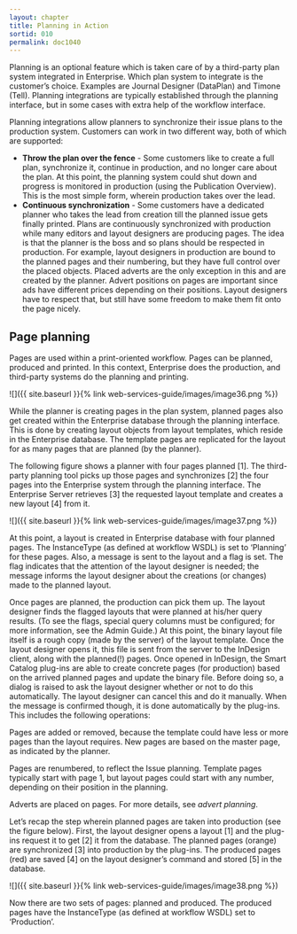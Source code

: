 ```yaml
---
layout: chapter
title: Planning in Action
sortid: 010
permalink: doc1040
---
```


Planning is an optional feature which is taken care of by a third-party plan system integrated in Enterprise. Which plan system to integrate is the customer’s choice. Examples are Journal Designer (DataPlan) and Timone (Tell). Planning integrations are typically established through the planning interface, but in some cases with extra help of the workflow interface.

Planning integrations allow planners to synchronize their issue plans to the production system. Customers can work in two different way, both of which are supported:

* **Throw the plan over the fence** - Some customers like to create a full plan, synchronize it, continue in production, and no longer care about the plan. At this point, the planning system could shut down and progress is monitored in production (using the Publication Overview). This is the most simple form, wherein production takes over the lead.
* **Continuous synchronization** - Some customers have a dedicated planner who takes the lead from creation till the planned issue gets finally printed. Plans are continuously synchronized with production while many editors and layout designers are producing pages. The idea is that the planner is the boss and so plans should be respected in production. For example, layout designers in production are bound to the planned pages and their numbering, but they have full control over the placed objects. Placed adverts are the only exception in this and are created by the planner. Advert positions on pages are important since ads have different prices depending on their positions. Layout designers have to respect that, but still have some freedom to make them fit onto the page nicely.

## Page planning

Pages are used within a print-oriented workflow. Pages can be planned, produced and printed. In this context, Enterprise does the production, and third-party systems do the planning and printing.

![]({{ site.baseurl }}{% link web-services-guide/images/image36.png %})

While the planner is creating pages in the plan system, planned pages also get created within the Enterprise database through the planning interface. This is done by creating layout objects from layout templates, which reside in the Enterprise database. The template pages are replicated for the layout for as many pages that are planned (by the planner).

The following figure shows a planner with four pages planned \[1\]. The third-party planning tool picks up those pages and synchronizes \[2\] the four pages into the Enterprise system through the planning interface. The Enterprise Server retrieves \[3\] the requested layout template and creates a new layout \[4\] from it.

![]({{ site.baseurl }}{% link web-services-guide/images/image37.png %})

At this point, a layout is created in Enterprise database with four planned pages. The InstanceType (as defined at workflow WSDL) is set to ‘Planning’ for these pages. Also, a message is sent to the layout and a flag is set. The flag indicates that the attention of the layout designer is needed; the message informs the layout designer about the creations (or changes) made to the planned layout.

Once pages are planned, the production can pick them up. The layout designer finds the flagged layouts that were planned at his/her query results. (To see the flags, special query columns must be configured; for more information, see the Admin Guide.) At this point, the binary layout file itself is a rough copy (made by the server) of the layout template. Once the layout designer opens it, this file is sent from the server to the InDesign client, along with the planned(!) pages. Once opened in InDesign, the Smart Catalog plug-ins are able to create concrete pages (for production) based on the arrived planned pages and update the binary file. Before doing so, a dialog is raised to ask the layout designer whether or not to do this automatically. The layout designer can cancel this and do it manually. When the message is confirmed though, it is done automatically by the plug-ins. This includes the following operations:

Pages are added or removed, because the template could have less or more pages than the layout requires. New pages are based on the master page, as indicated by the planner.

Pages are renumbered, to reflect the Issue planning. Template pages typically start with page 1, but layout pages could start with any number, depending on their position in the planning.

Adverts are placed on pages. For more details, see *advert planning*.

Let’s recap the step wherein planned pages are taken into production (see the figure below). First, the layout designer opens a layout \[1\] and the plug-ins request it to get \[2\] it from the database. The planned pages (orange) are synchronized \[3\] into production by the plug-ins. The produced pages (red) are saved \[4\] on the layout designer’s command and stored \[5\] in the database.

![]({{ site.baseurl }}{% link web-services-guide/images/image38.png %})

Now there are two sets of pages: planned and produced. The produced pages have the InstanceType (as defined at workflow WSDL) set to ‘Production’.
